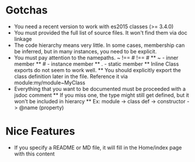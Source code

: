 # Gotchas

* You need a recent version to work with es2015 classes (>= 3.4.0)
* You must provided the full list of source files. It won't find them via doc linkage
* The code hierarchy means very little.  In some cases, membership can be inferred, but in many instances, you need to be explicit.
* You must pay attention to the namepaths.  ~ !== # !== #
** ~ - inner member 
** # - instance member 
** . - static member
** Inline Class exports do not seem to work well.
** You should explicitly export the class definition later in the file.  Reference it via module:my/module~MyClass
* Everything that you want to be documented must be proceeded with a jsdoc comment
** If you miss one, the type might still get defined, but it won't be included in hierarcy
** Ex: module -> class def -> constructor -> @name (property)
 

# Nice Features

* If you specify a README or MD file, it will fill in the Home/index page with this content
